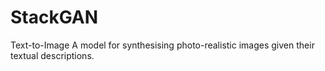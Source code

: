# StackGAN
Text-to-Image A model for synthesising photo-realistic images given their textual descriptions.
